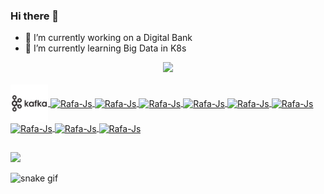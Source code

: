 ### Hi there 👋

- 🔭 I’m currently working on a Digital Bank 
- 🌱 I’m currently learning Big Data in K8s

<div align="center">
  <a href="https://github.com/mromarcel">
  <img height="180em" src="https://github-readme-stats.vercel.app/api?username=mromarcel&show_icons=true&theme=dark&include_all_commits=true&count_private=true"/>
</div>

<div style="display: inline_block"><br>
  
  <!-- Ingestion -->
  <img align="center" alt="Rafa-Js" height="60" width="60" src="https://raw.githubusercontent.com/devicons/devicon/master/icons/apachekafka/apachekafka-original-wordmark.svg"/>
  
  <!-- Processing -->
  <img align="center" alt="Rafa-Js" height="60" width="60" src="https://upload.wikimedia.org/wikipedia/commons/f/f3/Apache_Spark_logo.svg" />

  <!-- Programing Language -->
  <img align="center" alt="Rafa-Js" height="60" width="60" src="https://cdn.jsdelivr.net/gh/devicons/devicon/icons/python/python-original-wordmark.svg" />
  
  <!-- Databases -->
  <img align="center" alt="Rafa-Js" height="60" width="60" src="https://cdn.jsdelivr.net/gh/devicons/devicon/icons/microsoftsqlserver/microsoftsqlserver-plain-wordmark.svg" />
  <img align="center" alt="Rafa-Js" height="60" width="60" src="https://cdn.jsdelivr.net/gh/devicons/devicon/icons/oracle/oracle-original.svg" />
  <img align="center" alt="Rafa-Js" height="60" width="60" src="https://cdn.jsdelivr.net/gh/devicons/devicon/icons/mysql/mysql-original-wordmark.svg" />
  <img align="center" alt="Rafa-Js" height="60" width="60" src="https://cdn.jsdelivr.net/gh/devicons/devicon/icons/postgresql/postgresql-original-wordmark.svg" />
  
  <!-- IaC -->
  <img align="center" alt="Rafa-Js" height="60" width="60" src="https://cdn.jsdelivr.net/gh/devicons/devicon/icons/terraform/terraform-original-wordmark.svg" />
  
  <!-- Operating System -->
  <img align="center" alt="Rafa-Js" height="30" width="30" src="https://cdn.jsdelivr.net/gh/devicons/devicon/icons/linux/linux-original.svg" />
  
  <!-- CICD -->
  <img align="center" alt="Rafa-Js" height="60" width="60" src="https://cdn.jsdelivr.net/gh/devicons/devicon/icons/argocd/argocd-original-wordmark.svg" />
 
</div>

##
 
<div>
  <a href="https://www.linkedin.com/in/marcel-o-111208ab/" target="_blank"><img src="https://img.shields.io/badge/-LinkedIn-%230077B5?style=for-the-badge&logo=linkedin&logoColor=white" target="_blank"></a> 
</div>

  ![snake gif](https://github.com/YOUR_USERNAME/YOUR_USERNAME/blob/output/github-contribution-grid-snake.gif)
